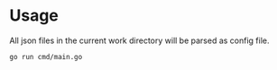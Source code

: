# Usage

All json files in the current work directory will be parsed as config file.
 
 `go run cmd/main.go`